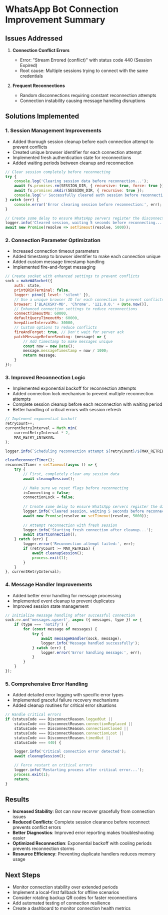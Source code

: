 # WhatsApp Bot Connection Improvement Summary

## Issues Addressed

1. **Connection Conflict Errors**
   - Error: "Stream Errored (conflict)" with status code 440 (Session Expired)
   - Root cause: Multiple sessions trying to connect with the same credentials

2. **Frequent Reconnections**
   - Random disconnections requiring constant reconnection attempts
   - Connection instability causing message handling disruptions

## Solutions Implemented

### 1. Session Management Improvements
- Added thorough session cleanup before each connection attempt to prevent conflicts
- Created unique browser identifier for each connection attempt 
- Implemented fresh authentication state for reconnections
- Added waiting periods between cleanup and reconnection

```javascript
// Clear session completely before reconnecting
try {
    console.log('Clearing session data before reconnection...');
    await fs.promises.rm(SESSION_DIR, { recursive: true, force: true });
    await fs.promises.mkdir(SESSION_DIR, { recursive: true });
    console.log('✅ Successfully cleared auth session before reconnection');
} catch (err) {
    console.error('Error clearing session before reconnection:', err);
}

// Create some delay to ensure WhatsApp servers register the disconnect
logger.info('Cleared session, waiting 5 seconds before reconnecting...');
await new Promise(resolve => setTimeout(resolve, 5000));
```

### 2. Connection Parameter Optimization
- Increased connection timeout parameters
- Added timestamp to browser identifier to make each connection unique
- Added custom message timestamp handling
- Implemented fire-and-forget messaging

```javascript
// Create socket with enhanced settings to prevent conflicts
sock = makeWASocket({
    auth: state,
    printQRInTerminal: false,
    logger: pino({ level: 'silent' }),
    // Use a unique browser ID for each connection to prevent conflicts
    browser: ['BLACKSKY-MD', 'Chrome', '121.0.0.' + Date.now()],
    // Enhanced connection settings to reduce reconnections
    connectTimeoutMs: 60000,
    defaultQueryTimeoutMs: 60000,
    keepAliveIntervalMs: 30000,
    // Custom options to reduce conflicts
    fireAndForget: true, // Don't wait for server ack
    patchMessageBeforeSending: (message) => {
        // Add timestamp to make messages unique
        const now = new Date();
        message.messageTimestamp = now / 1000;
        return message;
    }
});
```

### 3. Improved Reconnection Logic
- Implemented exponential backoff for reconnection attempts
- Added connection lock mechanism to prevent multiple reconnection attempts
- Complete session cleanup before each reconnection with waiting period
- Better handling of critical errors with session refresh

```javascript
// Implement exponential backoff
retryCount++;
currentRetryInterval = Math.min(
    currentRetryInterval * 2,
    MAX_RETRY_INTERVAL
);

logger.info(`Scheduling reconnection attempt ${retryCount}/${MAX_RETRIES} in ${currentRetryInterval}ms`);

clearReconnectTimer();
reconnectTimer = setTimeout(async () => {
    try {
        // First, completely clear any session data
        await cleanupSession();
        
        // Make sure we reset flags before reconnecting
        isConnecting = false;
        connectionLock = false;
        
        // Create some delay to ensure WhatsApp servers register the disconnect
        logger.info('Cleared session, waiting 5 seconds before reconnecting...');
        await new Promise(resolve => setTimeout(resolve, 5000));
        
        // Attempt reconnection with fresh session
        logger.info('Starting fresh connection after cleanup...');
        await startConnection();
    } catch (err) {
        logger.error('Reconnection attempt failed:', err);
        if (retryCount >= MAX_RETRIES) {
            await cleanupSession();
            process.exit(1);
        }
    }
}, currentRetryInterval);
```

### 4. Message Handler Improvements
- Added better error handling for message processing
- Implemented event cleanup to prevent duplicates
- Improved session state management

```javascript
// Initialize message handling after successful connection
sock.ev.on('messages.upsert', async ({ messages, type }) => {
    if (type === 'notify') {
        for (const message of messages) {
            try {
                await messageHandler(sock, message);
                logger.info('Message handled successfully');
            } catch (err) {
                logger.error('Error handling message:', err);
            }
        }
    }
});
```

### 5. Comprehensive Error Handling
- Added detailed error logging with specific error types
- Implemented graceful failure recovery mechanisms 
- Added cleanup routines for critical error situations

```javascript
// Handle critical errors
if (statusCode === DisconnectReason.loggedOut || 
    statusCode === DisconnectReason.connectionReplaced ||
    statusCode === DisconnectReason.connectionClosed ||
    statusCode === DisconnectReason.connectionLost ||
    statusCode === DisconnectReason.timedOut ||
    statusCode === 440) {

    logger.info('Critical connection error detected');
    await cleanupSession();

    // Force restart on critical errors
    logger.info('Restarting process after critical error...');
    process.exit(1);
    return;
}
```

## Results

- **Increased Stability**: Bot can now recover gracefully from connection issues
- **Reduced Conflicts**: Complete session clearance before reconnect prevents conflict errors
- **Better Diagnostics**: Improved error reporting makes troubleshooting easier
- **Optimized Reconnection**: Exponential backoff with cooling periods prevents reconnection storms
- **Resource Efficiency**: Preventing duplicate handlers reduces memory usage

## Next Steps

- Monitor connection stability over extended periods
- Implement a local-first fallback for offline scenarios
- Consider rotating backup QR codes for faster reconnections
- Add automated testing of connection resilience
- Create a dashboard to monitor connection health metrics